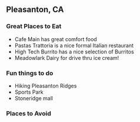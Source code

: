 ## Pleasanton, CA

### Great Places to Eat

 - Cafe Main has great comfort food
 - Pastas Trattoria is a nice formal Italian restaurant
 - High Tech Burrito has a nice selection of Burritos
 - Meadowlark Dairy for drive thru ice cream!

### Fun things to do

- Hiking Pleasanton Ridges
- Sports Park
- Stoneridge mall

### Places to Avoid
